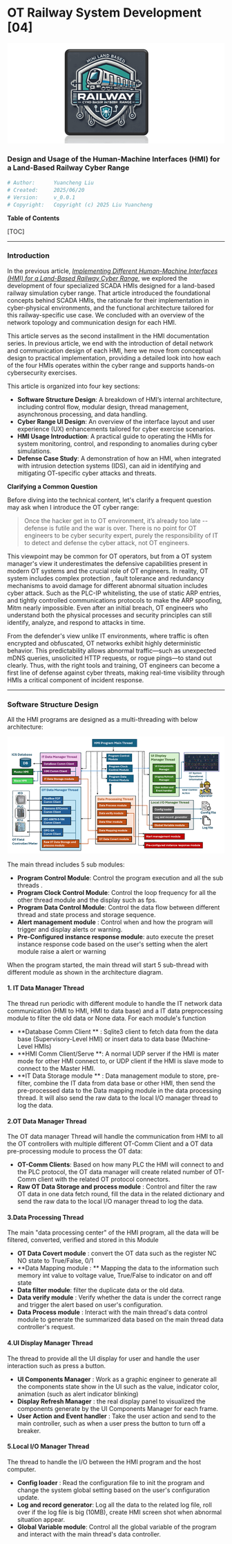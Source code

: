 # OT Railway System Development [04]

![](img/s_01.png)

### Design and Usage of the Human-Machine Interfaces (HMI) for a Land-Based Railway Cyber Range

```python
# Author:      Yuancheng Liu
# Created:     2025/06/20
# Version:     v_0.0.1
# Copyright:   Copyright (c) 2025 Liu Yuancheng
```

**Table of Contents**

[TOC]

------

### Introduction

In the previous article, [*Implementing Different Human-Machine Interfaces (HMI) for a Land-Based Railway Cyber Range*](https://www.linkedin.com/pulse/implementing-different-human-machine-interfaces-hmi-land-based-liu-cqojc), we explored the development of four specialized SCADA HMIs designed for a land-based railway simulation cyber range. That article introduced the foundational concepts behind SCADA HMIs, the rationale for their implementation in cyber-physical environments, and the functional architecture tailored for this railway-specific use case. We concluded with an overview of the network topology and communication design for each HMI.

This article serves as the second installment in the HMI documentation series. In previous article, we end with the introduction of detail network and communication design of each HMI, here we move from conceptual design to practical implementation, providing a detailed look into how each of the four HMIs operates within the cyber range and supports hands-on cybersecurity exercises.

This article is organized into four key sections:

- **Software Structure Design**: A breakdown of HMI’s internal architecture, including control flow, modular design, thread management, asynchronous processing, and data handling.
- **Cyber Range UI Design**: An overview of the interface layout and user experience (UX) enhancements tailored for cyber exercise scenarios.
- **HMI Usage Introduction**: A practical guide to operating the HMIs for system monitoring, control, and responding to anomalies during cyber simulations.
- **Defense Case Study**: A demonstration of how an HMI, when integrated with intrusion detection systems (IDS), can aid in identifying and mitigating OT-specific cyber attacks and threats.

**Clarifying a Common Question**

Before diving into the technical content, let's clarify a frequent  question may ask when I introduce the OT cyber range: 

> Once the hacker get in to OT environment, it’s already too late -- defense is futile and the war is over. There is no point for OT engineers to be cyber security expert, purely the responsibility of IT to detect and defense the cyber attack, not OT engineers.

This viewpoint may be common for OT operators, but from a OT system manager's view it  underestimates the defensive capabilities present in modern OT systems and the crucial role of OT engineers. In reality, OT system includes complex protection , fault tolerance and redundancy mechanisms to avoid damage for different abnormal situation includes cyber attack. Such as the PLC-IP whitelisting, the use of static ARP entries, and tightly controlled communications protocols to make the ARP spoofing, Mitm nearly impossible.  Even after an initial breach, OT engineers who understand both the physical processes and security principles can still identify, analyze, and respond to attacks in time.

From the defender's view unlike IT environments, where traffic is often encrypted and obfuscated, OT networks exhibit highly deterministic behavior. This predictability allows abnormal traffic—such as unexpected mDNS queries, unsolicited HTTP requests, or rogue pings—to stand out clearly. Thus, with the right tools and training, OT engineers can become a first line of defense against cyber threats, making real-time visibility through HMIs a critical component of incident response.



------

### Software Structure Design

All the HMI programs are designed as a multi-threading with below architecture: 

![](img/s_02.png)

The main thread includes 5 sub modules:

- **Program Control Module**: Control the program execution and all the sub threads . 
- **Program Clock Control Module**: Control the loop frequency for all the other thread module and the display such as fps.
- **Program Data Control Module**: Control the data flow between different thread and state process and storage sequence. 
- **Alert management module** : Control when and how the program will trigger and display alerts or warning.
- **Pre-Configured instance response module**: auto execute the preset instance response code based on the user's setting when the alert module raise a alert or warning

When the program started, the main thread will start 5 sub-thread with different module as shown in the architecture diagram. 

#### 1. IT Data Manager Thread

The thread run periodic with different module to handle the IT network data communication (HMI to HMI, HMI to data base) and a IT data preprocessing module to filter the old data or None data. For each module's function 

- **Database Comm Client ** : Sqlite3 client to fetch data from the data base (Supervisory-Level HMI) or insert data to data base (Machine-Level HMIs)
- **HMI Comm Client/Serve **: A normal UDP server if the HMI is mater mode for other HMI connect to, or UDP client if the HMI is slave mode to connect to the Master HMI. 
- **IT Data Storage module ** : Data management module to store, pre-filter, combine the IT data from data base or other HMI, then send the pre-processed data to the Data mapping module in the data processing thread. It will also send the raw data to the local I/O manager thread to log the data.

#### 2.OT Data Manager Thread

The OT data manager Thread will handle the communication from HMI to all the OT controllers with multiple different OT-Comm Client and a OT data pre-processing module to process the OT data:

- **OT-Comm Clients**: Based on how many PLC the HMI will connect to and the PLC protocol, the OT data manager will create related number of OT-Comm client with the related OT protocol connectors.
- **Raw OT Data Storage and process module** : Control and filter the raw OT data in one data fetch round, fill the data in the related dictionary and send the raw data to the local I/O manager thread to log the data.

#### 3.Data Processing Thread

The main "data processing center" of the HMI program, all the data will be filtered, converted, verified and stored in this Module

- **OT Data Covert module** : convert the OT data such as the register NC NO state to True/False, 0/1 
- **Data Mapping module : ** Mapping the data to the information such memory int value to voltage value,  True/False to indicator on and off state
- **Data filter module**: filter the duplicate data or the old data. 
- **Data verify module** : Verify whether the data is under the correct range and trigger the alert based on user's configuration.
- **Data Process module** : Interact with the main thread's data control module to generate the summarized data based on the main thread data controller's request.

#### 4.UI Display Manager Thread

The thread to provide all the UI display for user and handle the user interaction such as press a button. 

- **UI Components Manager** : Work as a graphic engineer to generate all the components state show in the UI such as the value, indicator color,  animation (such as alert indicator blinking)
- **Display Refresh Manager** : the real display panel to visualized the components generate by the UI Components Manager for each frame. 
- **User Action and Event handler** : Take the user action and send to the main controller, such as when a user press the button to turn off a breaker.

#### 5.Local I/O Manager Thread

The thread to handle the I/O between the HMI program and the host computer.

- **Config loader** : Read the configuration file to init the program and change the system global setting based on the user's configuration update. 
- **Log and record generator**: Log all the data to the related log file, roll over if the log file is big (10MB), create HMI screen shot when abnormal situation appear. 
- **Global Variable module**: Control all the global variable of the program and interact with the main thread's data controller.